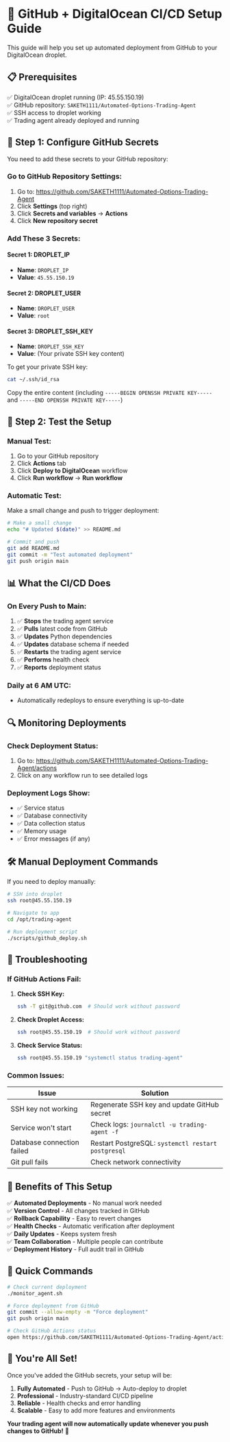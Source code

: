 # 🔗 GitHub + DigitalOcean CI/CD Setup Guide

This guide will help you set up automated deployment from GitHub to your DigitalOcean droplet.

## 📋 Prerequisites

✅ DigitalOcean droplet running (IP: 45.55.150.19)  
✅ GitHub repository: `SAKETH1111/Automated-Options-Trading-Agent`  
✅ SSH access to droplet working  
✅ Trading agent already deployed and running  

## 🔑 Step 1: Configure GitHub Secrets

You need to add these secrets to your GitHub repository:

### **Go to GitHub Repository Settings:**
1. Go to: https://github.com/SAKETH1111/Automated-Options-Trading-Agent
2. Click **Settings** (top right)
3. Click **Secrets and variables** → **Actions**
4. Click **New repository secret**

### **Add These 3 Secrets:**

#### **Secret 1: DROPLET_IP**
- **Name**: `DROPLET_IP`
- **Value**: `45.55.150.19`

#### **Secret 2: DROPLET_USER**
- **Name**: `DROPLET_USER`
- **Value**: `root`

#### **Secret 3: DROPLET_SSH_KEY**
- **Name**: `DROPLET_SSH_KEY`
- **Value**: (Your private SSH key content)

To get your private SSH key:
```bash
cat ~/.ssh/id_rsa
```

Copy the entire content (including `-----BEGIN OPENSSH PRIVATE KEY-----` and `-----END OPENSSH PRIVATE KEY-----`)

## 🚀 Step 2: Test the Setup

### **Manual Test:**
1. Go to your GitHub repository
2. Click **Actions** tab
3. Click **Deploy to DigitalOcean** workflow
4. Click **Run workflow** → **Run workflow**

### **Automatic Test:**
Make a small change and push to trigger deployment:
```bash
# Make a small change
echo "# Updated $(date)" >> README.md

# Commit and push
git add README.md
git commit -m "Test automated deployment"
git push origin main
```

## 📊 What the CI/CD Does

### **On Every Push to Main:**
1. ✅ **Stops** the trading agent service
2. ✅ **Pulls** latest code from GitHub
3. ✅ **Updates** Python dependencies
4. ✅ **Updates** database schema if needed
5. ✅ **Restarts** the trading agent service
6. ✅ **Performs** health check
7. ✅ **Reports** deployment status

### **Daily at 6 AM UTC:**
- Automatically redeploys to ensure everything is up-to-date

## 🔍 Monitoring Deployments

### **Check Deployment Status:**
1. Go to: https://github.com/SAKETH1111/Automated-Options-Trading-Agent/actions
2. Click on any workflow run to see detailed logs

### **Deployment Logs Show:**
- ✅ Service status
- ✅ Database connectivity
- ✅ Data collection status
- ✅ Memory usage
- ✅ Error messages (if any)

## 🛠️ Manual Deployment Commands

If you need to deploy manually:

```bash
# SSH into droplet
ssh root@45.55.150.19

# Navigate to app
cd /opt/trading-agent

# Run deployment script
./scripts/github_deploy.sh
```

## 🔧 Troubleshooting

### **If GitHub Actions Fail:**

1. **Check SSH Key:**
   ```bash
   ssh -T git@github.com  # Should work without password
   ```

2. **Check Droplet Access:**
   ```bash
   ssh root@45.55.150.19  # Should work without password
   ```

3. **Check Service Status:**
   ```bash
   ssh root@45.55.150.19 "systemctl status trading-agent"
   ```

### **Common Issues:**

| Issue | Solution |
|-------|----------|
| SSH key not working | Regenerate SSH key and update GitHub secret |
| Service won't start | Check logs: `journalctl -u trading-agent -f` |
| Database connection failed | Restart PostgreSQL: `systemctl restart postgresql` |
| Git pull fails | Check network connectivity |

## 🎯 Benefits of This Setup

✅ **Automated Deployments** - No manual work needed  
✅ **Version Control** - All changes tracked in GitHub  
✅ **Rollback Capability** - Easy to revert changes  
✅ **Health Checks** - Automatic verification after deployment  
✅ **Daily Updates** - Keeps system fresh  
✅ **Team Collaboration** - Multiple people can contribute  
✅ **Deployment History** - Full audit trail in GitHub  

## 📱 Quick Commands

```bash
# Check current deployment
./monitor_agent.sh

# Force deployment from GitHub
git commit --allow-empty -m "Force deployment"
git push origin main

# Check GitHub Actions status
open https://github.com/SAKETH1111/Automated-Options-Trading-Agent/actions
```

## 🎉 You're All Set!

Once you've added the GitHub secrets, your setup will be:

1. **Fully Automated** - Push to GitHub → Auto-deploy to droplet
2. **Professional** - Industry-standard CI/CD pipeline
3. **Reliable** - Health checks and error handling
4. **Scalable** - Easy to add more features and environments

**Your trading agent will now automatically update whenever you push changes to GitHub!** 🚀
